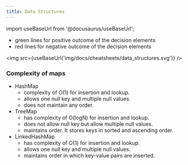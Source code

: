 ```yaml
---
title: Data Structures
---
```


import useBaseUrl from '@docusaurus/useBaseUrl';

- green lines for positive outcome of the decision elements
- red lines for negative outcome of the decision elements

<img src={useBaseUrl('img/docs/cheatsheets/data_structures.svg')} />

### Complexity of maps
- HashMap
  - complexity of O(1) for insertion and lookup.
  - allows one null key and multiple null values.
  - does not maintain any order.
- TreeMap
  - has complexity of O(logN) for insertion and lookup.
  - does not allow null key but allow multiple null values.
  - maintains order. It stores keys in sorted and ascending order.
- LinkedHashMap
  - has complexity of O(1) for insertion and lookup.
  - allows one null key and multiple null values.
  - maintains order in which key-value pairs are inserted.
